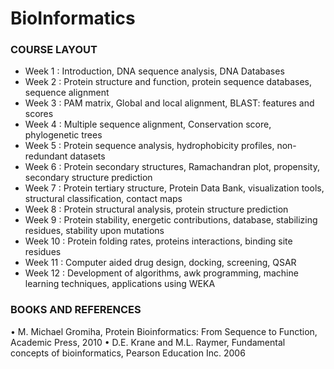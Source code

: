 # BioInformatics

### COURSE LAYOUT

- Week 1  :  Introduction, DNA sequence analysis, DNA Databases
- Week 2  :   Protein structure and function, protein sequence databases, sequence alignment
- Week 3  :  PAM matrix, Global and local alignment, BLAST: features and scores
- Week 4  :  Multiple sequence alignment, Conservation score, phylogenetic trees
- Week 5  :  Protein sequence analysis, hydrophobicity profiles, non-redundant datasets
- Week 6  :  Protein secondary structures, Ramachandran plot, propensity, secondary structure prediction
- Week 7  :  Protein tertiary structure, Protein Data Bank, visualization tools, structural classification, contact maps
- Week 8  :  Protein structural analysis, protein structure prediction
- Week 9  :  Protein stability, energetic contributions, database, stabilizing residues, stability upon mutations
- Week 10 :  Protein folding rates, proteins interactions, binding site residues
- Week 11  : Computer aided drug design, docking, screening, QSAR
- Week 12 :  Development of algorithms, awk programming, machine learning techniques, applications using WEKA

### BOOKS AND REFERENCES
•    M. Michael Gromiha, Protein Bioinformatics: From Sequence to Function, Academic Press, 2010
•    D.E. Krane and M.L. Raymer, Fundamental concepts of bioinformatics, Pearson Education Inc. 2006
